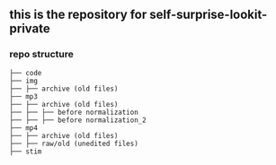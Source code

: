 ## this is the repository for self-surprise-lookit-private

### repo structure 

```
├── code
├── img
├── ├── archive (old files)
├── mp3
├── ├── archive (old files)
├── ├── ├── before normalization
├── ├── ├── before normalization_2
├── mp4
├── ├── archive (old files)
├── ├── raw/old (unedited files)
├── stim
```

